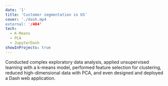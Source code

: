 ```yaml
---
date: '1'
title: 'Customer segmentation in US'
cover: './dash.mp4
external: '/404'
tech:
  - K-Means
  - PCA
  - JupyterDash
showInProjects: true
---
```


Conducted complex exploratory data analysis, applied unsupervised learning with a k-means model, performed feature selection for clustering, reduced high-dimensional data with PCA, and even designed and deployed a Dash web application.

